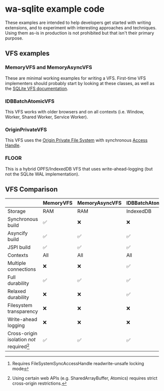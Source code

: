 # wa-sqlite example code
These examples are intended to help developers get started with writing extensions,
and to experiment with interesting approaches and techniques. Using them as-is in
production is not prohibited but that isn't their primary purpose.

## VFS examples
### MemoryVFS and MemoryAsyncVFS
These are minimal working examples for writing a VFS. First-time VFS implementers should
probably start by looking at these classes, as well as the
[SQLite VFS documentation](https://www.sqlite.org/vfs.html).

### IDBBatchAtomicVFS
This VFS works with older browsers and on all contexts (i.e. Window, Worker, Shared Worker, Service Worker).

### OriginPrivateVFS
This VFS uses the 
[Origin Private File System](https://wicg.github.io/file-system-access/#wellknowndirectory-origin-private-file-system)
with synchronous
[Access Handle](https://github.com/WICG/file-system-access/blob/main/AccessHandle.md).

### FLOOR
This is a hybrid OPFS/IndexedDB VFS that uses write-ahead-logging (but not the SQLite WAL implementation).

## VFS Comparison
||MemoryVFS|MemoryAsyncVFS|IDBBatchAtomicVFS|OriginPrivateVFS|FLOOR|
|-|-|-|-|-|-|
|Storage|RAM|RAM|IndexedDB|OPFS|OPFS/IndexedDB|
|Synchronous build|✅|:x:|:x:|:x:|:x:|
|Asyncify build|✅|✅|✅|✅|✅|
|JSPI build|✅|✅|✅|✅|✅|
|Contexts|All|All|All|Worker|Worker|
|Multiple connections|:x:|:x:|✅|✅|✅[^1]|
|Full durability|✅|✅|✅|✅|:x:|
|Relaxed durability|:x:|:x:|✅|:x:|✅|
|Filesystem transparency|:x:|:x:|:x:|✅|✅|
|Write-ahead logging|:x:|:x:|:x:|:x:|✅|
|Cross-origin isolation *not* required[^2]|✅|✅|✅|✅|✅|

[^1]: Requires FileSystemSyncAccessHandle readwrite-unsafe locking mode
[^2]: Using certain web APIs (e.g. SharedArrayBuffer, Atomics) requires strict cross-origin restrictions.

